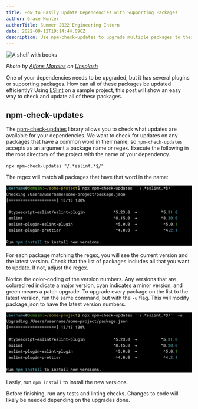```yaml
---
title: How to Easily Update Dependencies with Supporting Packages
author: Grace Hunter
authorTitle: Summer 2022 Engineering Intern
date: 2022-09-12T19:14:44.096Z
description: Use npm-check-updates to upgrade multiple packages to their latest versions
---
```

![A shelf with books](alfons-morales-ylswjsy7stw-unsplash.jpg "A shelf with books")

*Photo by [Alfons Morales](https://unsplash.com/@alfonsmc10?utm_source=unsplash&utm_medium=referral&utm_content=creditCopyText) on [Unsplash](https://unsplash.com/s/photos/library?utm_source=unsplash&utm_medium=referral&utm_content=creditCopyText)*

One of your dependencies needs to be upgraded, but it has several plugins or supporting packages. How can all of these packages be updated efficiently? Using [ESlint](https://eslint.org/) on a sample project, this post will show an easy way to check and update all of these packages.

## n﻿pm-check-updates

The [npm-check-updates](https://github.com/raineorshine/npm-check-updates) library allows you to check what updates are available for your dependencies. We want to check for updates on any packages that have a common word in their name, so `npm-check-updates` accepts as an argument a package name or regex. Execute the following in the root directory of the project  with the name of your dependency.

`npx npm-check-updates "/.*eslint.*$/"`

The regex will match all packages that have that word in the name:

![An image of the command line after checking for updates. A list of package names that match the regex are displayed with the current and latest versions. ](screen-shot-2022-08-16-at-2.01.25-pm.png "Result of running npm-check-updates")

For each package matching the regex, you will see the current version and the latest version. Check that the list of packages includes all that you want to update. If not, adjust the regex. 

Notice the color-coding of the version numbers. Any versions that are colored red indicate a major version, cyan indicates a minor version, and green means a patch upgrade. To upgrade every package on the list to the latest version, run the same command, but with the `-u` flag. This will modify package.json to have the latest version numbers.

![An image of the command line after checking for updates. A list of package names are displayed with the previous and current versions. ](screen-shot-2022-08-16-at-2.39.06-pm.png "Result of running npm-check-updates -u")

Lastly, run `npm install` to install the new versions.

Before finishing, run any tests and linting checks. Changes to code will likely be needed depending on the upgrades done.